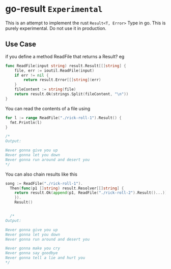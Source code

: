 # go-result `Experimental`

This is an attempt to implement the rust `Result<T, Error>` Type in go.
This is purely experimental. Do not use it in production.

## Use Case 

if you define a  method ReadFile that returns a Result? eg
```go
func ReadFile(input string) result.Result[[]string] {
	file, err := ioutil.ReadFile(input)
	if err != nil {
		return result.Error[[]string](err)
	}
	fileContent := string(file)
	return result.Ok(strings.Split(fileContent, "\n"))
}

```

You can read the contents of a file using

```go 
for l := range ReadFile("./rick-roll-1").Result() {
  fmt.Println(l)
}

/* 
Output:  

Never gonna give you up
Never gonna let you down
Never gonna run around and desert you
*/
```

You can also chain results like this

```go
song := ReadFile("./rick-roll-1").
  Then(func(p1 []string) result.Resolver[[]string] {
    return result.Ok(append(p1, ReadFile("./rick-roll-2").Result()...))
	}).
	Result()


  /* 
Output:

Never gonna give you up
Never gonna let you down
Never gonna run around and desert you

Never gonna make you cry
Never gonna say goodbye
Never gonna tell a lie and hurt you
*/
``` 


